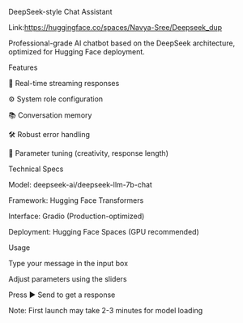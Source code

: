 DeepSeek-style Chat Assistant

Link:https://huggingface.co/spaces/Navya-Sree/Deepseek_dup

Professional-grade AI chatbot based on the DeepSeek architecture, optimized for Hugging Face deployment.

Features

🚀 Real-time streaming responses

⚙️ System role configuration

📚 Conversation memory

🛠️ Robust error handling

🔧 Parameter tuning (creativity, response length)

Technical Specs

Model: deepseek-ai/deepseek-llm-7b-chat

Framework: Hugging Face Transformers

Interface: Gradio (Production-optimized)

Deployment: Hugging Face Spaces (GPU recommended)

Usage

Type your message in the input box

Adjust parameters using the sliders

Press ▶️ Send to get a response

Note: First launch may take 2-3 minutes for model loading

